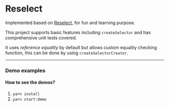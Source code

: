 # Reselect

Implemented based on [Reselect](https://github.com/reduxjs/reselect), for fun and learning purpose.

This project supports basic features including `createSelector` and has comprehensive unit tests covered.

It uses *reference equality* by default but allows custom equality checking function,
this can be done by using `createSelectorCreator`.

---

### Demo examples

#### How to see the demos?
1. `yarn install`
2. `yarn start:demo`
